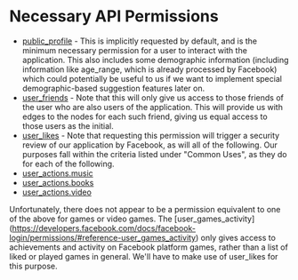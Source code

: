 # Necessary API Permissions
- [public_profile](https://developers.facebook.com/docs/facebook-login/permissions/#reference-public_profile) - This is implicitly 
requested by default, and is the minimum necessary permission for a user to interact with the application. This also includes some 
demographic information (including information like age_range, which is already processed by Facebook) which could potentially be useful 
to us if we want to implement special demographic-based suggestion features later on.
- [user_friends](https://developers.facebook.com/docs/facebook-login/permissions/#reference-user_friends) - Note that this will only
give us access to those friends of the user who are also users of the application. This will provide us with edges to the nodes for each 
such friend, giving us equal access to those users as the initial.
- [user_likes](https://developers.facebook.com/docs/facebook-login/permissions/#reference-user_likes) - Note that requesting this 
permission will trigger a security review of our application by Facebook, as will all of the following. Our purposes fall within the 
criteria listed under "Common Uses", as they do for each of the following.
- [user_actions.music](https://developers.facebook.com/docs/facebook-login/permissions/#reference-user_actions_music)
- [user_actions.books](https://developers.facebook.com/docs/facebook-login/permissions/#reference-user_actions_books)
- [user_actions.video](https://developers.facebook.com/docs/facebook-login/permissions/#reference-user_actions_video)

Unfortunately, there does not appear to be a permission equivalent to one of the above for games or video games. The [user_games_activity]
(https://developers.facebook.com/docs/facebook-login/permissions/#reference-user_games_activity) only gives access to achievements and 
activity on Facebook platform games, rather than a list of liked or played games in general. We'll have to make use of user_likes for this 
purpose.
